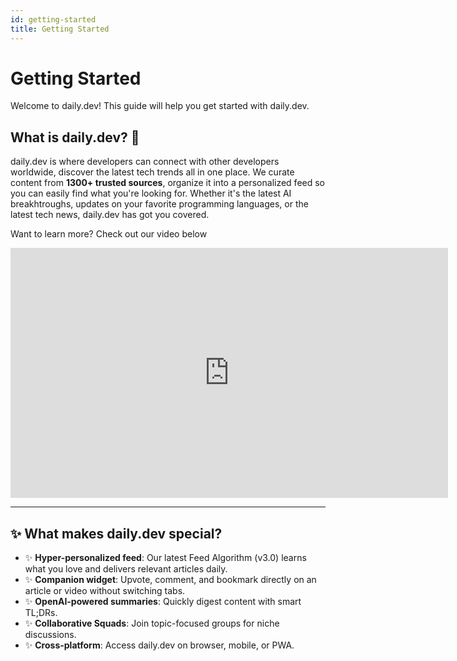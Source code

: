 ```yaml
---
id: getting-started
title: Getting Started
---
```


# Getting Started

Welcome to daily.dev! This guide will help you get started with daily.dev.

## What is daily.dev? 🤔

daily.dev is where developers can connect with other developers worldwide, discover the latest tech trends all in one place. We curate content from **1300+ trusted sources**, organize it into a personalized feed so you can easily find what you're looking for. Whether it's the latest AI breakhtroughs, updates on your favorite programming languages, or the latest tech news, daily.dev has got you covered.  

Want to learn more? Check out our video below

<iframe width="700" height="400" src="https://www.youtube.com/embed/igZCEr3HwCg" frameborder="0" allow="accelerometer; autoplay; encrypted-media; gyroscope; picture-in-picture" allowfullscreen title="Introduction video for daily.dev"></iframe>

---

## ✨ What makes daily.dev special?

- ✨ **Hyper-personalized feed**: Our latest Feed Algorithm (v3.0) learns what you love and delivers relevant articles daily.
- ✨ **Companion widget**: Upvote, comment, and bookmark directly on an article or video without switching tabs.
- ✨ **OpenAI-powered summaries**: Quickly digest content with smart TL;DRs.
- ✨ **Collaborative Squads**: Join topic-focused groups for niche discussions.
- ✨ **Cross-platform**: Access daily.dev on browser, mobile, or PWA.
